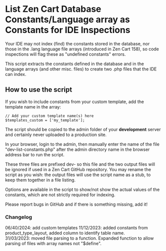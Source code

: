 # List Zen Cart Database Constants/Language array as Constants for IDE Inspections
Your IDE may not index (find) the constants stored in the database, nor those in the .lang language file arrays (introduced in Zen Cart 158), so code inspections will flag these as "undefined constants" errors.

This script extracts the constants defined in the database and in the language arrays (and other misc. files) to create two .php files that the IDE can index.

## How to use the script
If you wish to include constants from your custom template, add the template name in the array:
```
// Add your custom template name(s) here
$templates_custom = ['my_template'];
```
The script should be copied to the admin folder of your **development** server and certainly never uploaded to a production site.

In your browser, login to the admin, then manually enter the name of the file "dev-list-constants.php" after the admin directory name in the browser address bar to run the script.

These three files are prefixed dev- so this file and the two output files will be ignored if used in a Zen Cart GitHub repository.
You may rename the script as you wish: the output files will use the script name as a stub, to keep them together in a file listing.

Options are available in the script to show/not show the actual values of the constants, which are not strictly required for indexing.

Please report bugs in GitHub and if there is something missing, add it!

### Changelog
06/40/2024: add custom templates
11/12/2023: added constants from product_type_layout, added column to identify table name.  
31/03/2023: moved file parsing to a function. Expanded function to allow parsing of files with array names not "$define".
